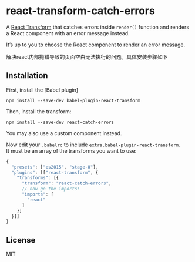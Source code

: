 
# react-transform-catch-errors

A [React Transform](https://github.com/gaearon/babel-plugin-react-transform) that catches errors inside `render()` function and renders a React component with an error message instead.

It’s up to you to choose the React component to render an error message.

解决react内部抛错导致的页面空白无法执行的问题。具体安装步骤如下

## Installation

First, install the [Babel plugin]

```
npm install --save-dev babel-plugin-react-transform
```

Then, install the transform:

```
npm install --save-dev react-catch-errors
```


You may also use a custom component instead.

Now edit your `.babelrc` to include `extra.babel-plugin-react-transform`.  
It must be an array of the transforms you want to use:

```js
{
  "presets": ["es2015", "stage-0"],
  "plugins": [["react-transform", {
    "transforms": [{
      "transform": "react-catch-errors",
      // now go the imports!
      "imports": [
        "react"
      ]
    }]
  }]]
}
```

## License

MIT

